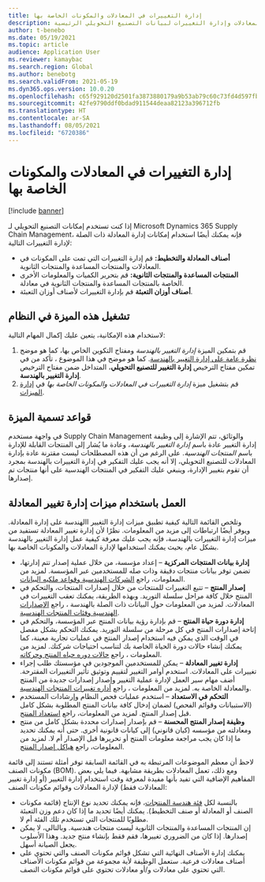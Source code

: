 ```yaml
---
title: إدارة التغييرات في المعادلات والمكونات الخاصة بها
description: يوضح هذا الموضوع كيفية إدارة المعادلات وإدارة التغييرات لبيانات التصنيع التحويلي الرئيسية.
author: t-benebo
ms.date: 05/19/2021
ms.topic: article
audience: Application User
ms.reviewer: kamaybac
ms.search.region: Global
ms.author: benebotg
ms.search.validFrom: 2021-05-19
ms.dyn365.ops.version: 10.0.20
ms.openlocfilehash: c65f929120d2501fa3873880179a9b53ab79c60c73fd4d597fb6151b1c5bb2b9
ms.sourcegitcommit: 42fe9790ddf0bdad911544deaa82123a396712fb
ms.translationtype: HT
ms.contentlocale: ar-SA
ms.lasthandoff: 08/05/2021
ms.locfileid: "6720386"
---
```

# <a name="manage-changes-in-formulas-and-their-ingredients"></a>إدارة التغييرات في المعادلات والمكونات الخاصة بها

[!include [banner](../includes/banner.md)]

إذا كنت تستخدم إمكانات التصنيع التحويلي لـ Microsoft Dynamics 365 Supply Chain Management، فإنه يمكنك أيضًا استخدام إمكانات إدارة المعادلة ذات الصلة لإدارة التغييرات التالية:

- **أصناف المعادلة والتخطيط:** قم إدارة التغييرات التي تمت على المكونات في المعادلات والمنتجات المساعدة والمنتجات الثانوية.
- **المنتجات المساعدة والمنتجات الثانوية:** قم بتحرير الكميات والمعلومات الأخرى الخاصة بالمنتجات المساعدة والمنتجات الثانوية في معادلة.
- **أصناف أوزان التعبئة** قم بإدارة التغييرات لأصناف أوزان التعبئة.

## <a name="turn-on-this-feature-in-your-system"></a>تشغيل هذه الميزة في النظام

لاستخدام هذه الإمكانية، يتعين عليك إكمال المهام التالية:

1. قم بتمكين الميزة *إدارة التغيير بالهندسة* ومفتاح التكوين الخاص بها، كما هو موضح في [‎نظرة عامة على إدارة التغيير بالهندسة](product-engineering-overview.md). كما هو موضح في هذا الموضوع ، تأكد من تمكين مفتاح الترخيص **إدارة التغيير للتصنيع التحويلي**، المتداخل ضمن مفتاح الترخيص **إدارة التغيير بالهندسة**.
1. قم بتشغيل ميزة *إدارة التغييرات في المعادلات والمكونات الخاصة بها* في [إدارة الميزات](../../fin-ops-core/fin-ops/get-started/feature-management/feature-management-overview.md).

## <a name="feature-naming-conventions"></a>قواعد تسمية الميزة

في واجهة مستخدم Supply Chain Management والوثائق، تتم الإشارة إلى وظيفة إدارة التغيير عادة باسم *إدارة التغيير بالهندسة*، وعادة ما يُشار إلى المنتجات القابلة للإدارة باسم *المنتجات الهندسية*. على الرغم من أن هذه المصطلحات ليست مقترنة عادة بإدارة المعادلات للتصنيع التحويلي، إلا أنه يجب عليك التفكير في إدارة التغييرات بالهندسة بمجرد أن تقوم بتغيير الإدارة، وينبغي عليك التفكير في المنتجات الهندسية على أنها منتجات تم إصدارها.

## <a name="work-with-formula-change-management-features"></a>العمل باستخدام ميزات إدارة تغيير المعادلة

وتلخص القائمة التالية كيفية تطبيق ميزات إدارة التغيير االهندسة على إدارة المعادلة. ويوفر أيضًا ارتباطات إلى مزيد من المعلومات. نظرًا لأن إدارة تغيير المعادلة تستفيد من ميزات إدارة التغييرات بالهندسة، فإنه يجب عليك معرفة كيفية عمل إدارة التغيير بالهندسة بشكل عام، بحيث يمكنك استخدامها لإدارة المعادلات والمكونات الخاصة بها.

- **إدارة بيانات المنتجات المركزية** – إعداد مؤسسة، من خلال عملية إصدار تتم إدارتها، تضمن توفر بيانات منتجات دقيقة وذات صله للمستخدمين عبر المؤسسة. لمزيد من المعلومات، راجع [الشركات الهندسية وقواعد ملكيه البيانات](engineering-org-data-ownership-rules.md).
- **إصدار المنتج** – تتبع التغييرات للمنتجات من خلال إصدارات المنتجات، والتحكم في المنتج خلال كافة مراحل سلسلة التوريد. وبهذه الطريقة، يمكنك تعقب التغييرات في المعادلات. لمزيد من المعلومات حول البيانات ذات الصلة بالهندسة ، راجع [الإصدارات الهندسية وفئات المنتجات الهندسية](engineering-versions-product-category.md).
- **إدارة دورة حياة المنتج** – قم بإدارة رؤية بيانات المنتج عبر المؤسسة، والتحكم في إتاحة إصدارات المنتج في كل مرحلة من سلسلة التوريد. يمكنك التحكم بشكل مفصل في الوقت الذي يمكن فيه استخدام إصدار المنتج في عمليات تجارية معينة، كما يمكنك إنشاء حالات دورة الحياة الخاصة بك لتناسب احتياجات شركتك. لمزيد من المعلومات ، راجع [حالات دوره حياه المنتج وحركاته](product-lifecycle-state-transactions.md).
- **إدارة تغيير المعادلة** – يمكن للمستخدمين الموجودين في مؤسستك طلب إجراء تغييرات على المعادلات. استخدم أوامر التغيير لتقييم وتوثيق تأثير التغييرات المقترحة. أضف مهام سير العمل لإدارة عملية التغيير وإصدار إصدارات جديدة من المنتج والمعادلة الخاصة به. لمزيد من المعلومات ، راجع [أداره تغييرات المنتجات الهندسية](engineering-change-management.md).
- **التحكم في الاستعداد** – استخدم عمليات فحص النظام وإرشادات المستخدم (الاستبيانات وقوائم الفحص) لضمان إدخال كافة بيانات المنتج المطلوبة بشكل كامل قبل إصدار المنتج. لمزيد من المعلومات، راجع [استعداد المنتج](product-readiness.md).
- **وظيفة إصدار المنتج المحسنة** – قم بإصدار إصدارات محددة بشكل كامل من منتج ومعادلته من مؤسسه (كيان قانوني) إلى كيانات قانونية أخرى. حتى أنه يمكنك تحديد ما إذا كان يجب مراجعة معلومات المنتج أو تحريرها قبل الإصدار أم لا. لمزيد من المعلومات، راجع [هياكل إصدار المنتج](release-product-structure.md).

لاحظ أن معظم الموضوعات المرتبطة به في القائمة السابقة توفر أمثلة تستند إلى قائمة مكونات الصنف (BOM). ومع ذلك، تعمل المعادلات بطريقة مشابهة. فيما يلي بعض المفاهيم الإضافية التي تفيد بأنها مفيدة لمعرفة وقت استخدام إدارة التغيير (أو إدارة تغيير المعادلات فقط) لإدارة المعادلات وقوائم مكونات الصنف:

- بالنسبة لكل [فئة هندسة المنتجات](engineering-versions-product-category.md)، فإنه يمكنك تحديد نوع الإنتاج (قائمة مكونات الصنف أو المعادلة أو صنف التخطيط). يمكنك أيضًا تحديد ما إذا كان دعم وزن التعبئة مطلوبًا للمنتجات التي تستخدم تلك الفئة أم لا.
- إن المنتجات المساعدة والمنتجات الثانوية ليست منتجات هندسية. وبالتالي، لا يمكن إصدارها. إذا كان من الضروري تغييرها، فقم فقط بإنشاء منتج جديد. وهذا الأسلوب يجعل الصيانة أسهل.
- يمكنك إدارة الأصناف النهائية التي تشكل قوائم مكونات الصنف والتي تحتوي على أصناف معادلات فرعية. ستعمل الوظيفة لأية مجموعة من قوائم مكونات الأصناف التي تحتوي على معادلات و/أو معادلات تحتوي على قوائم مكونات النصف.
